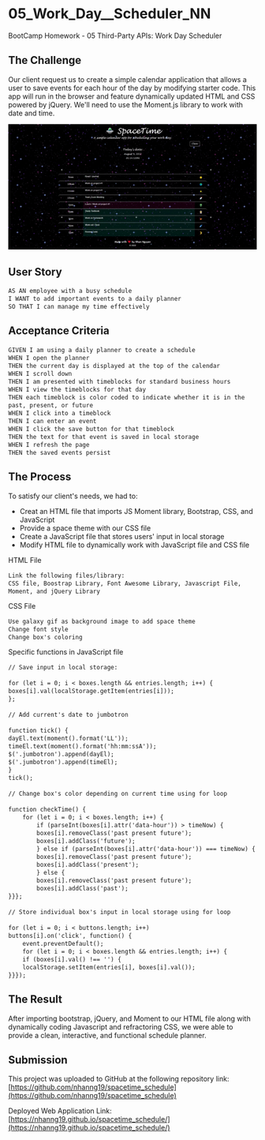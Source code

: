 # 05_Work_Day__Scheduler_NN
BootCamp Homework - 05 Third-Party APIs: Work Day Scheduler
## The Challenge
Our client request us to create a simple calendar application that allows a user to save events for each hour of the day by modifying starter code. This app will run in the browser and feature dynamically updated HTML and CSS powered by jQuery. We'll need to use the Moment.js library to work with date and time. 

![](./assets/img/front.gif)


## User Story

```
AS AN employee with a busy schedule
I WANT to add important events to a daily planner
SO THAT I can manage my time effectively
```

## Acceptance Criteria

```
GIVEN I am using a daily planner to create a schedule
WHEN I open the planner
THEN the current day is displayed at the top of the calendar
WHEN I scroll down
THEN I am presented with timeblocks for standard business hours
WHEN I view the timeblocks for that day
THEN each timeblock is color coded to indicate whether it is in the past, present, or future
WHEN I click into a timeblock
THEN I can enter an event
WHEN I click the save button for that timeblock
THEN the text for that event is saved in local storage
WHEN I refresh the page
THEN the saved events persist
``` 

## The Process
To satisfy our client's needs, we had to:
- Creat an HTML file that imports JS Moment library, Bootstrap, CSS, and JavaScript
- Provide a space theme with our CSS file
- Create a JavaScript file that stores users' input in local storage
- Modify HTML file to dynamically work with JavaScript file and CSS file

HTML File

```
Link the following files/library:
CSS file, Boostrap Library, Font Awesome Library, Javascript File, Moment, and jQuery Library
```

CSS File

```
Use galaxy gif as background image to add space theme
Change font style
Change box's coloring
```
Specific functions in JavaScript file

```
// Save input in local storage:

for (let i = 0; i < boxes.length && entries.length; i++) {
boxes[i].val(localStorage.getItem(entries[i]));
};

// Add current's date to jumbotron

function tick() {
dayEl.text(moment().format('LL'));
timeEl.text(moment().format('hh:mm:ssA'));
$('.jumbotron').append(dayEl);
$('.jumbotron').append(timeEl);
}
tick();

// Change box's color depending on current time using for loop

function checkTime() { 
    for (let i = 0; i < boxes.length; i++) {
        if (parseInt(boxes[i].attr('data-hour')) > timeNow) {
        boxes[i].removeClass('past present future');
        boxes[i].addClass('future');
        } else if (parseInt(boxes[i].attr('data-hour')) === timeNow) {
        boxes[i].removeClass('past present future');
        boxes[i].addClass('present');
        } else {
        boxes[i].removeClass('past present future');
        boxes[i].addClass('past');
}}};

// Store individual box's input in local storage using for loop

for (let i = 0; i < buttons.length; i++)
buttons[i].on('click', function() {
    event.preventDefault(); 
    for (let i = 0; i < boxes.length && entries.length; i++) {    
    if (boxes[i].val() !== '') {
    localStorage.setItem(entries[i], boxes[i].val());
}}});

```


## The Result
After importing bootstrap, jQuery, and Moment to our HTML file along with dynamically coding Javascript and  refractoring CSS, we were able to provide a clean, interactive, and functional schedule planner. 

## Submission
This project was uploaded to GitHub at the following repository link:
[https://github.com/nhanng19/spacetime_schedule](https://github.com/nhanng19/spacetime_schedule)

Deployed Web Application Link:
[https://nhanng19.github.io/spacetime_schedule/](https://nhanng19.github.io/spacetime_schedule/)
